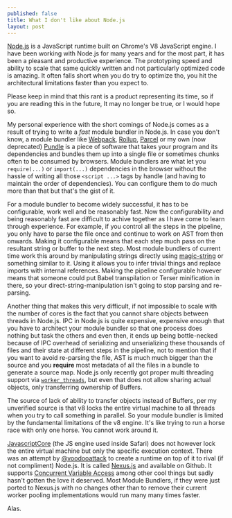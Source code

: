 ```yaml
---
published: false
title: What I don't like about Node.js
layout: post
---
```


[Node.js][] is a JavaScript runtime built on Chrome's V8 JavaScript engine. I have been working with Node.js for many years and for the most part, it has been a pleasant and productive experience. The prototyping speed and ability to scale that same quickly written and not particularly optimized code is amazing. It often falls short when you do try to optimize tho, you hit the architectural limitations faster than you expect to.

Please keep in mind that this rant is a product representing its time, so if you are reading this in the future, It may no longer be true, or I would hope so.

My personal experience with the short comings of Node.js comes as a result of trying to write a *fast* module bundler in Node.js. In case you don't know, a module bundler like [Webpack][], [Rollup][], [Parcel][] or my own (now deprecated) [Pundle][] is a piece of software that takes your program and its dependencies and bundles them up into a single file or sometimes chunks often to be consumed by browsers. Module bundlers are what let you `require(...)` or `import(...)` dependencies in the browser without the hassle of writing all those `<script ...>` tags by handle (and having to maintain the order of dependencies). You can configure them to do much more than that but that's the gist of it.

For a module bundler to become widely successful, it has to be configurable, work well and be reasonably fast. Now the configurability and being reasonably fast are difficult to achive together as I have come to learn through experience. For example, if you control all the steps in the pipeline, you only have to parse the file once and continue to work on AST from then onwards. Making it configurable means that each step much pass on the resultant string or buffer to the next step. Most module bundlers of current time work this around by manipulating strings directly using [magic-string][] or something similar to it. Using it allows you to infer trivial things and replace imports with internal references. Making the pipeline configurable however means that someone could put Babel transpilation or Terser minification in there, so your direct-string-manipulation isn't going to stop parsing and re-parsing.

Another thing that makes this very difficult, if not impossible to scale with the number of cores is the fact that you cannot share objects between threads in Node.js. IPC in Node.js is quite expensive, expensive enough that you have to architect your module bundler so that one process does nothing but task the others and even then, it ends up being bottle-necked because of IPC overhead of serializing and unserializing these thousands of files and their state at different steps in the pipeline, not to mention that if you want to avoid re-parsing the file, AST is much much bigger than the source and you **require** most metadata of all the files in a bundle to generate a source map. Node.js only recently got proper multi threading support via [`worker_threads`][], but even that does not allow sharing actual objects, only transferring ownership of Buffers.

The source of lack of ability to transfer objects instead of Buffers, per my unverified source is that v8 locks the entire virtual machine to all threads when you try to call something in parallel. So your module bundler is limited by the fundamental limitations of the v8 engine. It's like trying to run a horse race with only one horse. You cannot work around it.

[JavascriptCore][] (the JS engine used inside Safari) does not however lock the entire virtual machine but only the specific execution context. There was an attempt by [@voodooattack][] to create a runtime on top of it to rival (if not compliment) Node.js. It is called [Nexus.js][] and available on Github. It supports [Concurrent Variable Access][] among other cool things but sadly hasn't gotten the love it deserved. Most Module Bundlers, if they were just ported to Nexus.js with no changes other than to remove their current worker pooling implementations would run many many times faster.

Alas.

[Node.js]:https://nodejs.org/en/
[Webpack]:https://webpack.js.org/
[Rollup]:https://rollupjs.org/
[Parcel]:https://parceljs.org/
[Pundle]:https://github.com/steelbrain/pundle
[magic-string]:https://github.com/Rich-Harris/magic-string
[`worker_threads`]:https://nodejs.org/api/worker_threads.html
[JavascriptCore]:https://developer.apple.com/documentation/javascriptcore
[@voodooattack]:https://github.com/voodooattack
[Nexus.js]:https://github.com/voodooattack/nexusjs
[Concurrent Variable Access]:https://www.nexusjs.com/architecture/#concurrent-variable-access
